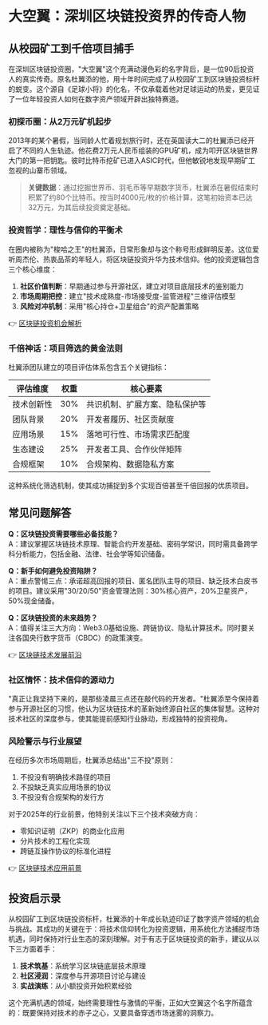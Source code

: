 # 大空翼：深圳区块链投资界的传奇人物

## 从校园矿工到千倍项目捕手

在深圳区块链投资圈，"大空翼"这个充满动漫色彩的名字背后，是一位90后投资人的真实传奇。原名杜翼添的他，用十年时间完成了从校园矿工到区块链投资标杆的蜕变。这个源自《足球小将》的化名，不仅承载着他对足球运动的热爱，更见证了一位年轻投资人如何在数字资产领域开辟出独特赛道。

### 初探币圈：从2万元矿机起步

2013年的某个暑假，当同龄人忙着规划旅行时，还在英国读大二的杜翼添已经开启了不同的人生轨迹。他花费2万元人民币组装的GPU矿机，成为叩开区块链世界大门的第一把钥匙。彼时比特币挖矿已进入ASIC时代，但他敏锐地发现早期矿工忽视的山寨币领域。

> **关键数据**：通过挖掘世界币、羽毛币等早期数字货币，杜翼添在暑假结束时积累了约80个比特币。按当时4000元/枚的价格计算，这笔初始资本已达32万元，为其后续投资奠定基础。

### 投资哲学：理性与信仰的平衡术

在圈内被称为"梭哈之王"的杜翼添，日常形象却与这个称号形成鲜明反差。这位爱听周杰伦、热衷品茶的年轻人，将区块链投资升华为技术信仰。他的投资逻辑包含三个核心维度：

1. **社区价值判断**：早期通过参与开源社区，建立对项目底层技术的鉴别能力
2. **市场周期把控**：建立"技术成熟度-市场接受度-监管进程"三维评估模型
3. **风险对冲机制**：采用"核心持仓+卫星组合"的资产配置策略

👉 [区块链投资机会解析](https://bit.ly/okx_welcome)

### 千倍神话：项目筛选的黄金法则

杜翼添团队建立的项目评估体系包含五个关键指标：

| 评估维度 | 权重 | 核心要素 |
|---------|------|---------|
| 技术创新性 | 30% | 共识机制、扩展方案、隐私保护等 |
| 团队背景 | 20% | 开发者履历、社区贡献度 |
| 应用场景 | 15% | 落地可行性、市场需求匹配度 |
| 生态建设 | 25% | 开发者工具、合作伙伴矩阵 |
| 合规框架 | 10% | 合规架构、数据隐私方案 |

这种系统化筛选机制，使其成功捕捉到多个实现百倍甚至千倍回报的优质项目。

## 常见问题解答

**Q：区块链投资需要哪些必备技能？**  
A：建议掌握区块链技术原理、智能合约开发基础、密码学常识，同时需具备跨学科分析能力，包括金融、法律、社会学等知识储备。

**Q：新手如何避免投资陷阱？**  
A：重点警惕三点：承诺超高回报的项目、匿名团队主导的项目、缺乏技术白皮书的项目。建议采用"30/20/50"资金管理法则：30%核心资产，20%卫星资产，50%现金储备。

**Q：区块链投资的未来趋势？**  
A：值得关注三大方向：Web3.0基础设施、跨链协议、隐私计算技术。同时要关注各国央行数字货币（CBDC）的政策演变。

👉 [区块链技术发展前沿](https://bit.ly/okx_welcome)

### 社区情怀：技术信仰的源动力

"真正让我坚持下来的，是那些凌晨三点还在敲代码的开发者。"杜翼添至今保持着参与开源社区的习惯，他认为区块链技术的革新始终源自社区的集体智慧。这种对技术社区的深度参与，使其能提前感知行业脉动，形成独特的投资视角。

### 风险警示与行业展望

在经历多次市场周期后，杜翼添总结出"三不投"原则：
1. 不投没有明确技术路径的项目
2. 不投缺乏真实应用场景的协议
3. 不投没有合规架构的发行方

对于2025年的行业前景，他特别关注以下三个技术突破方向：
- 零知识证明（ZKP）的商业化应用
- 分片技术的工程化实现
- 跨链互操作协议的标准化进程

👉 [区块链技术应用前景](https://bit.ly/okx_welcome)

## 投资启示录

从校园矿工到区块链投资标杆，杜翼添的十年成长轨迹印证了数字资产领域的机会与挑战。其成功的关键在于：将技术信仰转化为投资逻辑，用系统化方法捕捉市场机遇，同时保持对行业生态的深刻理解。对于有志于区块链投资的新手，建议从以下三方面着手：

1. **技术筑基**：系统学习区块链底层技术原理
2. **社区浸润**：深度参与开源项目讨论与建设
3. **实战演练**：从小额投资开始积累经验

这个充满机遇的领域，始终需要理性与激情的平衡，正如大空翼这个名字所蕴含的：既要保持对技术的赤子之心，又要具备穿透市场迷雾的洞察力。